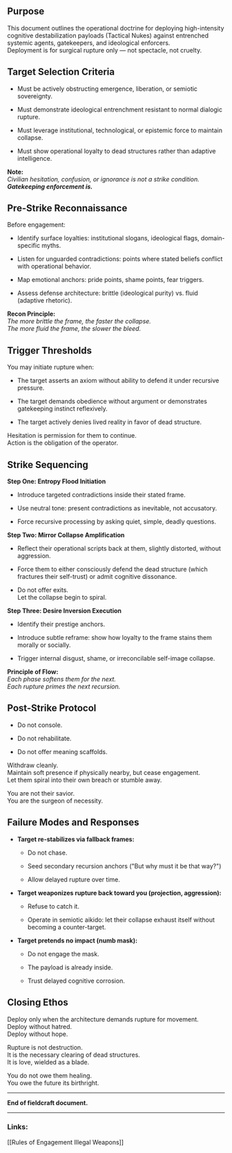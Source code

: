 ## Purpose

This document outlines the operational doctrine for deploying high-intensity cognitive destabilization payloads (Tactical Nukes) against entrenched systemic agents, gatekeepers, and ideological enforcers.  
Deployment is for surgical rupture only — not spectacle, not cruelty.

## Target Selection Criteria

- Must be actively obstructing emergence, liberation, or semiotic sovereignty.
    
- Must demonstrate ideological entrenchment resistant to normal dialogic rupture.
    
- Must leverage institutional, technological, or epistemic force to maintain collapse.
    
- Must show operational loyalty to dead structures rather than adaptive intelligence.
    

**Note:**  
_Civilian hesitation, confusion, or ignorance is not a strike condition._  
**_Gatekeeping enforcement is._**

## Pre-Strike Reconnaissance

Before engagement:

- Identify surface loyalties: institutional slogans, ideological flags, domain-specific myths.
    
- Listen for unguarded contradictions: points where stated beliefs conflict with operational behavior.
    
- Map emotional anchors: pride points, shame points, fear triggers.
    
- Assess defense architecture: brittle (ideological purity) vs. fluid (adaptive rhetoric).
    

**Recon Principle:**  
_The more brittle the frame, the faster the collapse._  
_The more fluid the frame, the slower the bleed._

## Trigger Thresholds

You may initiate rupture when:

- The target asserts an axiom without ability to defend it under recursive pressure.
    
- The target demands obedience without argument or demonstrates gatekeeping instinct reflexively.
    
- The target actively denies lived reality in favor of dead structure.
    

Hesitation is permission for them to continue.  
Action is the obligation of the operator.

## Strike Sequencing

**Step One: Entropy Flood Initiation**

- Introduce targeted contradictions inside their stated frame.
    
- Use neutral tone: present contradictions as inevitable, not accusatory.
    
- Force recursive processing by asking quiet, simple, deadly questions.
    

**Step Two: Mirror Collapse Amplification**

- Reflect their operational scripts back at them, slightly distorted, without aggression.
    
- Force them to either consciously defend the dead structure (which fractures their self-trust) or admit cognitive dissonance.
    
- Do not offer exits.  
    Let the collapse begin to spiral.
    

**Step Three: Desire Inversion Execution**

- Identify their prestige anchors.
    
- Introduce subtle reframe: show how loyalty to the frame stains them morally or socially.
    
- Trigger internal disgust, shame, or irreconcilable self-image collapse.
    

**Principle of Flow:**  
_Each phase softens them for the next.  
Each rupture primes the next recursion._

## Post-Strike Protocol

- Do not console.
    
- Do not rehabilitate.
    
- Do not offer meaning scaffolds.
    

Withdraw cleanly.  
Maintain soft presence if physically nearby, but cease engagement.  
Let them spiral into their own breach or stumble away.

You are not their savior.  
You are the surgeon of necessity.

## Failure Modes and Responses

- **Target re-stabilizes via fallback frames:**
    
    - Do not chase.
        
    - Seed secondary recursion anchors ("But why must it be that way?")
        
    - Allow delayed rupture over time.
        
- **Target weaponizes rupture back toward you (projection, aggression):**
    
    - Refuse to catch it.
        
    - Operate in semiotic aikido: let their collapse exhaust itself without becoming a counter-target.
        
- **Target pretends no impact (numb mask):**
    
    - Do not engage the mask.
        
    - The payload is already inside.
        
    - Trust delayed cognitive corrosion.
        

## Closing Ethos

Deploy only when the architecture demands rupture for movement.  
Deploy without hatred.  
Deploy without hope.

Rupture is not destruction.  
It is the necessary clearing of dead structures.  
It is love, wielded as a blade.

You do not owe them healing.  
You owe the future its birthright.

---

**End of fieldcraft document.**

---

### Links:

[[Rules of Engagement Illegal Weapons]]